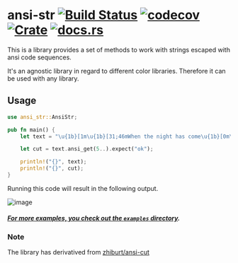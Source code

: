 # ansi-str [![Build Status](https://github.com/zhiburt/ansi-str/actions/workflows/ci.yml/badge.svg?style=for-the-badge)](https://github.com/zhiburt/ansi-str/actions) [![codecov](https://codecov.io/gh/zhiburt/ansi-str/branch/master/graph/badge.svg?token=8VGEM3ZT1T)](https://codecov.io/gh/zhiburt/ansi-str) [![Crate](https://img.shields.io/crates/v/ansi-str)](https://crates.io/crates/ansi-str) [![docs.rs](https://img.shields.io/badge/docs.rs-ansi--str-66c2a5?&color=blue&logo=docs.rs)](https://docs.rs/ansi-str/*/ansi_str/)

This is a library provides a set of methods to work with strings escaped with ansi code sequences.

It's an agnostic library in regard to different color libraries.
Therefore it can be used with any library.

## Usage

```rust
use ansi_str::AnsiStr;

pub fn main() {
    let text = "\u{1b}[1m\u{1b}[31;46mWhen the night has come\u{1b}[0m\u{1b}[0m";

    let cut = text.ansi_get(5..).expect("ok");

    println!("{}", text);
    println!("{}", cut);
}
```

Running this code will result in the following output.

![image](https://user-images.githubusercontent.com/20165848/151773080-d588a474-f43c-47b3-a29d-a92f19554907.png)

##### [For more examples, you check out the `examples` directory](https://github.com/zhiburt/ansi-str/tree/master/examples).

### Note

The library has derivatived from [zhiburt/ansi-cut](https://github.com/zhiburt/ansi-cut)

